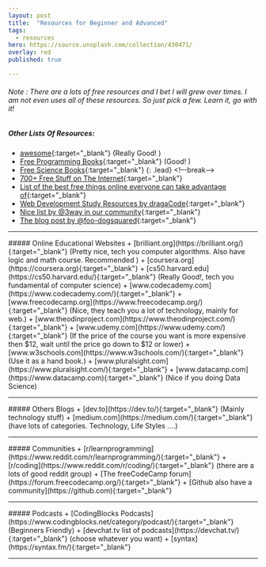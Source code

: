 ```yaml
---
layout: post
title:  "Resources for Beginner and Advanced"
tags:
  - resources
hero: https://source.unsplash.com/collection/430471/
overlay: red
published: true

---
```

###### Note : There are a lots of free resources and I bet I will grew over times. I am not even uses all of these resources. So just pick a few. Learn it, go with it!

##### Other Lists Of Resources:
+ [awesome](https://github.com/sindresorhus/awesome){:target="_blank"} (Really Good! )
+ [Free Programming Books](https://github.com/EbookFoundation/free-programming-books){:target="_blank"} (Good! )
+ [Free Science Books](https://github.com/EbookFoundation/free-science-books){:target="_blank"}
{: .lead}
<!–-break-–>
+ [700+ Free Stuff on The Internet](https://medium.com/free-stuff/500-free-things-on-the-internet-to-start-your-new-year-11ae72266b66){:target="_blank"}
+ [List of the best free things online everyone can take advantage of](https://www.reddit.com/r/BestofSoftwares/comments/6084vh/list_of_the_best_free_things_online_everyone_can/){:target="_blank"}
+ [Web Development Study Resources by dragaCode](https://github.com/dargaCode/WebDevStudyResources){:target="_blank"}
+ [Nice list by @3way in our community](https://pastebin.com/raw/gqJgqVU3){:target="_blank"}
+ [The blog post by @foo-dogsquared](https://foo-dogsquared.github.io/posts/free-resource-list#articles){:target="_blank"}
<hr>
##### Online Educational Websites
+ [brilliant.org](https://brilliant.org/){:target="_blank"} (Pretty nice, tech you computer algorithms. Also have logic and math course. Recommended )
+ [coursera.org](https://coursera.org){:target="_blank"}
+ [cs50.harvard.edu](https://cs50.harvard.edu/){:target="_blank"} (Really Good!, tech you fundamental of computer science)
+ [www.codecademy.com](https://www.codecademy.com/){:target="_blank"}
+ [www.freecodecamp.org](https://www.freecodecamp.org/){:target="_blank"} (Nice, they teach you a lot of technology, mainly for web.)
+ [www.theodinproject.com](https://www.theodinproject.com/){:target="_blank"}
+ [www.udemy.com](https://www.udemy.com/){:target="_blank"} (If the price of the course you want is more expensive then $12, wait until the price go down to $12 or lower)
+ [www.w3schools.com](https://www.w3schools.com/){:target="_blank"} (Use it as a hand book.)
+ [www.pluralsight.com](https://www.pluralsight.com/){:target="_blank"}
+ [www.datacamp.com](https://www.datacamp.com){:target="_blank"} (Nice if you doing Data Science)
<hr>
##### Others Blogs
+ [dev.to](https://dev.to/){:target="_blank"} (Mainly technology stuff)
+ [medium.com](https://medium.com/){:target="_blank"} (have lots of categories. Technology, Life Styles ....)
<hr>
##### Communities
+ [r/learnprogramming](https://www.reddit.com/r/learnprogramming/){:target="_blank"}
+ [r/coding](https://www.reddit.com/r/coding/){:target="_blank"} (there are a lots of good reddit group)
+ [The freeCodeCamp forum](https://forum.freecodecamp.org/){:target="_blank"}
+ [Github also have a community](https://github.com){:target="_blank"}
<hr>
##### Podcasts
+ [CodingBlocks Podcasts](https://www.codingblocks.net/category/podcast/){:target="_blank"} (Beginners Friendly)
+ [devchat.tv list of podcasts](https://devchat.tv/){:target="_blank"} (choose whatever you want)
+ [syntax](https://syntax.fm/){:target="_blank"}

<hr>
